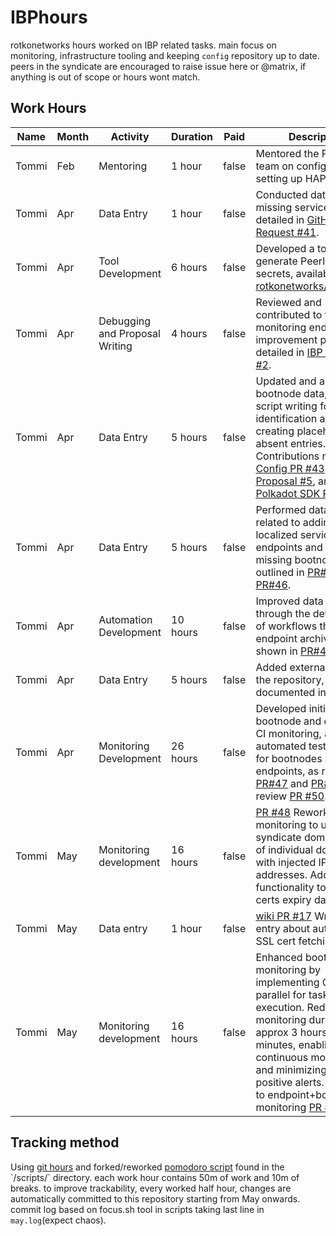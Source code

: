 # IBPhours

rotkonetworks hours worked on IBP related tasks. main focus on monitoring,
infrastructure tooling and keeping `config` repository up to date.
peers in the syndicate are encouraged to raise issue here or @matrix,
if anything is out of scope or hours wont match.

## Work Hours

| **Name** | **Month** | **Activity** | **Duration** | **Paid** | **Description** |
|----------|-----------|--------------|--------------|-----------------|----------------|
| Tommi    | Feb       | Mentoring    | 1 hour       | false | Mentored the Polkadot team on configuring and setting up HAProxy. |
| Tommi    | Apr       | Data Entry   | 1 hour       | false | Conducted data entry for missing service data as detailed in [GitHub Pull Request #41](https://github.com/ibp-network/config/pull/41). |
| Tommi    | Apr       | Tool Development | 6 hours   | false | Developed a tool to generate PeerIDs from secrets, available at [rotkonetworks/genpeerid](https://github.com/rotkonetworks/genpeerid). |
| Tommi    | Apr       | Debugging and Proposal Writing | 4 hours | false | Reviewed and contributed to the monitoring endpoint improvement proposal, detailed in [IBP Proposals #2](https://github.com/rotkonetworks/ibp-proposals/blob/master/proposals/2_monitoring_endpoints.md). |
| Tommi    | Apr       | Data Entry   | 5 hours       | false | Updated and audited bootnode data, including script writing for data identification and creating placeholders for absent entries. Contributions made to [Config PR #43](https://github.com/ibp-network/config/pull/43), [IBP Proposal #5](https://github.com/rotkonetworks/ibp-proposals/blob/master/proposals/5_bootnode_audits.md), and [Polkadot SDK PR #4276](https://github.com/paritytech/polkadot-sdk/pull/4276). |
| Tommi    | Apr       | Data Entry   | 5 hours       | false | Performed data entry related to adding localized service endpoints and filling in missing bootnode data as outlined in [PR#45](https://github.com/ibp-network/config/pull/45) and [PR#46](https://github.com/ibp-network/config/pull/46). |
| Tommi    | Apr       | Automation Development | 10 hours | false | Improved data integrity through the development of workflows that test endpoint archives, as shown in [PR#45](https://github.com/ibp-network/config/pull/45). |
| Tommi    | Apr       | Data Entry   | 5 hours       | false | Added external nodes to the repository, documented in [PR#47](https://github.com/ibp-network/config/pull/47). |
| Tommi    | Apr       | Monitoring Development | 26 hours | false | Developed initial code for bootnode and endpoint CI monitoring, and automated test workflows for bootnodes and endpoints, as recorded in [PR#47](https://github.com/ibp-network/config/pull/47) and [PR#48](https://github.com/ibp-network/config/pull/48) && review [PR #50](https://github.com/ibp-network/config/pull/50). |
| Tommi | May | Monitoring development | 16 hours | false | [PR #48](https://github.com/ibp-network/config/pull/48) Rework monitoring to use syndicate domain instead of individual domains with injected IP addresses. Add functionality to read SSL certs expiry date. |
| Tommi | May | Data entry | 1 hour | false | [wiki PR #17](https://github.com/ibp-network/wiki/pull/17) Write wiki entry about automated SSL cert fetching |
| Tommi | May | Monitoring development | 16 hours | false | Enhanced bootnode monitoring by implementing GNU parallel for task execution. Reduced the monitoring duration from approx 3 hours to a few minutes, enabling continuous monitoring and minimizing false positive alerts. Add alerts to endpoint+bootnode monitoring [PR #51](https://github.com/ibp-network/config). |

## Tracking method

Using [git hours](https://github.com/kimmobrunfeldt/git-hours) and forked/reworked [pomodoro script]([https://github.com/rotkonetworks/ibphours](https://github.com/rotkonetworks/ibphours/tree/master/scripts)) found in the `/scripts/` directory. each work hour contains 50m of
work and 10m of breaks.
to improve trackability, every worked half hour, changes are automatically
committed to this repository starting from May onwards. commit log based on 
focus.sh tool in scripts taking last line in `may.log`(expect chaos).
